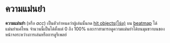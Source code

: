 # ความแม่นยำ

**ความแม่นยำ** (หรือ *acc*) เป็นตัวกำหนดว่าผู้เล่นนั้นกด [hit objects(โน้ต)](/wiki/Hit_object) บน [beatmap](/wiki/Beatmap) ได้แม่นยำแค่ไหน จำนวนนี้เป็นได้ตั้งแต่ 0 ถึง 100% และเราสามารถดูความแม่นยำได้บนมุมขวาบนของหน้าจอระหว่างการเล่นหรือการดูรีเพลย์
